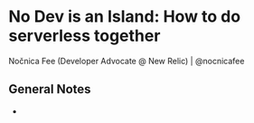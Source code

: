 # No Dev is an Island: How to do serverless together

Nočnica Fee (Developer Advocate @ New Relic) | @nocnicafee

## General Notes

-

